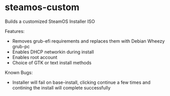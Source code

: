 steamos-custom
=======

Builds a customized SteamOS Installer ISO

Features:
* Removes grub-efi requirements and replaces them with Debian Wheezy grub-pc
* Enables DHCP networkin during install
* Enables root account
* Choice of GTK or text install methods

Known Bugs:
* Installer will fail on base-install, clicking continue a few times and contining the install will complete successfully
